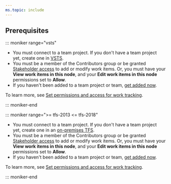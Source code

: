 ```yaml
---
ms.topic: include
---
```



## Prerequisites

::: moniker range="vsts"

* You must connect to a team project. If you don't have a team project yet, create one in [VSTS](/vsts/organizations/accounts/set-up-vs). 
* You must be a member of the Contributors group or be granted [Stakeholder access](/vsts/organizations/security/get-started-stakeholder) to add or modify work items. Or, you must have your **View work items in this node**, and your **Edit work items in this node** permissions set to **Allow**. 
* If you haven't been added to a team project or team, [get added now](/vsts/organizations/accounts/add-organization-users-from-user-hub). 

To learn more, see [Set permissions and access for work tracking](/vsts/organizations/security/set-permissions-access-work-tracking).


::: moniker-end

::: moniker range=">= tfs-2013 <= tfs-2018"

* You must connect to a team project. If you don't have a team project yet, create one in an [on-premises TFS](/vsts/organizations/accounts/create-team-project).
*  You must be a member of the Contributors group or be granted [Stakeholder access](/vsts/organizations/security/get-started-stakeholder) to add or modify work items. Or, you must have your **View work items in this node**, and your **Edit work items in this node** permissions set to **Allow**.  
* If you haven't been added to a team project or team, [get added now](/vsts/organizations/security/add-users-team-project). 

To learn more, see [Set permissions and access for work tracking](/vsts/organizations/security/set-permissions-access-work-tracking). 


::: moniker-end 




